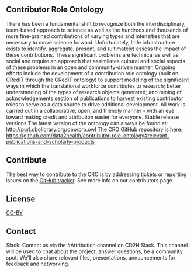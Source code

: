 ## Contributor Role Ontology
There has been a fundamental shift to recognize both the interdisciplinary, team-based approach to science as well as the hundreds and thousands of more fine-grained contributions of varying types and intensities that are necessary to move science forward. Unfortunately, little infrastructure exists to identify, aggregate, present, and (ultimately) assess the impact of these contributions. These significant problems are technical as well as social and require an approach that assimilates cultural and social aspects of these problems in an open and community-driven manner. Ongoing efforts include the development of a contribution role ontology (built on CRedIT through the CRedIT ontology) to support modeling of the significant ways in which the translational workforce contributes to research; better understanding of the types of research objects generated; and mining of acknowledgements section of publications to harvest existing contributor roles to serve as a data source to drive additional development. All work is carried out in a collaborative, open, and friendly manner - with an eye toward making credit and attribution easier for everyone.
Stable release versions
The latest version of the ontology can always be found at: http://purl.obolibrary.org/obo/cro.owl
The CRO GitHub repository is here: https://github.com/data2health/contributor-role-ontology#relevant-publications-and-scholarly-products

## Contribute
The best way to contribute to the CRO is by addressing tickets or reporting issues on the [GitHub tracker](https://github.com/data2health/contributor-role-ontology/issues). See more info on our contributors page.

## License
[CC-BY](https://creativecommons.org/licenses/by/2.0/)

## Contact
Slack: Contact us via the #Attribution channel on CD2H Slack. This channel will be used to chat about the project, answer questions, be a community spot. We'll also share relevant files, presentations, announcements for feedback and networking.

